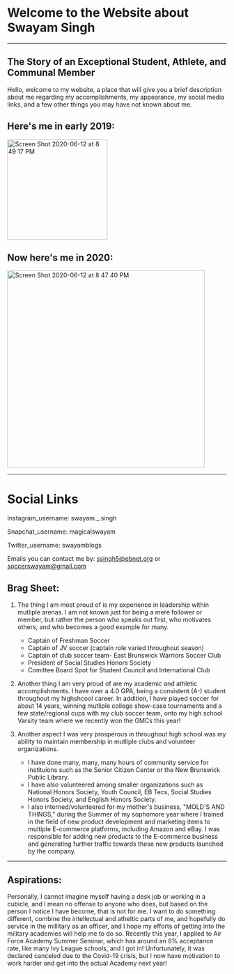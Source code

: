 # Welcome to the Website about Swayam Singh
---
The Story of an Exceptional Student, Athlete, and Communal Member
---
Hello, welcome to my website, a place that will give you a 
brief description about me regarding my accomplishments, my appearance, my
social media links, and a few other things you may have not known about me.

Here's me in early 2019: 
-

<img width="230" alt="Screen Shot 2020-06-12 at 8 49 17 PM" src="https://user-images.githubusercontent.com/66742950/84556234-15230800-acef-11ea-8252-3ae9753b69e4.png">

Now here's me in 2020:
-

<img width="453" alt="Screen Shot 2020-06-12 at 8 47 40 PM" src="https://user-images.githubusercontent.com/66742950/84556235-181df880-acef-11ea-96bc-aa2c27b7798c.png">

---
# Social Links

Instagram_username: swayam._.singh

Snapchat_username: magicalswayam

Twitter_username: swayamblogs

Emails you can contact me by: ssingh5@ebnet.org or soccerswayam@gmail.com

Brag Sheet:
--
1. The thing I am most proud of is my experience in leadership within mutliple arenas. I am not known just for being a mere follower or member, but rather the person who speaks out first, who motivates others, and who becomes a good example for many.
   - Captain of Freshman Soccer
   - Captain of JV soccer (captain role varied throughout season)
   - Captain of club soccer team- East Brunswick Warriors Soccer Club
   - President of Social Studies Honors Society
   - Comittee Board Spot for Student Council and International Club
   
2. Another thing I am very proud of are my academic and athletic accomplishments. I have over a 4.0 GPA, being a consistent (A-) student throughout my highshcool career. In addition, I have played soccer for about 14 years, winning mutliple college show-case tournaments and a few state/regional cups with my club soccer team, onto my high school Varsity team where we recently won the GMCs this year!

3. Another aspect I was very prosperous in throughout high school was my ability to maintain membership in mutliple clubs and volunteer organizations. 
    - I have done many, many, many hours of community service for instituions such as the Senior Citizen Center or the New Brunswick Public Library.
    - I have also volunteered among smaller organizations such as National Honors Society, Youth Council, EB Tecs, Social Studies Honors Society, and English Honors Society.
    - I also interned/volunteered for my mother's business, "MOLD'S AND THINGS," during the Summer of my sophomore year where I trained in the field of new product development and marketing items to multiple E-commerce platforms, including Amazon and eBay. I was responsible for adding new products to the E-commerce business and generating further traffic towards these new products launched by the company.

---
Aspirations:
--
Personally, I cannot imagine myself having a desk job or working in a cubicle, and I mean no offense to anyone who does, but based on the person I notice I have become, that is not for me. I want to do something different, combine the intellectual and atheltic parts of me, and hopefully do service in the millitary as an officer, and I hope my efforts of getting into the military academies will help me to do so. Recently this year, I applied to Air Force Academy Summer Seminar, which has around an 8% acceptance rate, like many Ivy League schools, and I got in! Unfortunately, it was declared canceled due to the Covid-19 crisis, but I now have motivation to work harder and get into the actual Academy next year! 
